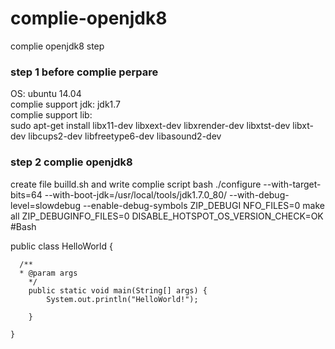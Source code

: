 # complie-openjdk8
complie openjdk8 step

### step 1 before complie perpare
OS: ubuntu 14.04</br>
complie support jdk: jdk1.7</br>
complie support lib:</br>
sudo apt-get install libx11-dev libxext-dev libxrender-dev libxtst-dev libxt-dev libcups2-dev libfreetype6-dev libasound2-dev

### step 2 complie openjdk8
create file builld.sh and write complie script
bash ./configure --with-target-bits=64 --with-boot-jdk=/usr/local/tools/jdk1.7.0_80/ --with-debug-level=slowdebug --enable-debug-symbols ZIP_DEBUGI    NFO_FILES=0
make all ZIP_DEBUGINFO_FILES=0 DISABLE_HOTSPOT_OS_VERSION_CHECK=OK #Bash

public class HelloWorld {

      /**
      * @param args
	    */
	    public static void main(String[] args) {
		    System.out.println("HelloWorld!");

	    }

    }





